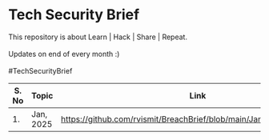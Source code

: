 # Tech Security Brief
This repository is about Learn | Hack | Share | Repeat. 
<br><br>Updates on end of every month :)<br> <br>
#TechSecurityBrief
<br>
<smart-table>
        <table>
            <thead>
                <tr>
                    <th scope="col">S. No</th>
                    <th scope="col">Topic</th>
                    <th scope="col">Link</th>
                  </tr>
            </thead>
            <tbody>
              <td>1.</td><td>Jan, 2025</td><td>https://github.com/rvismit/BreachBrief/blob/main/Jan%2C%202025.md</td></tr>
